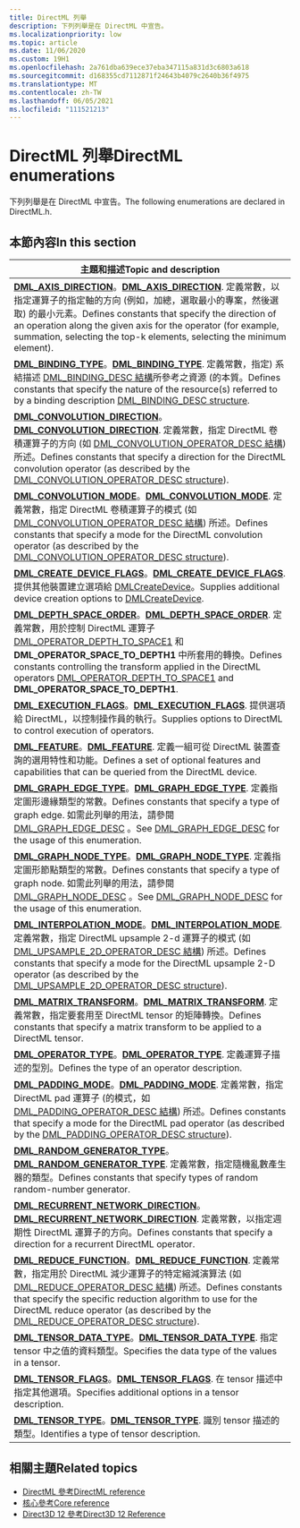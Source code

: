 ```yaml
---
title: DirectML 列舉
description: 下列列舉是在 DirectML 中宣告。
ms.localizationpriority: low
ms.topic: article
ms.date: 11/06/2020
ms.custom: 19H1
ms.openlocfilehash: 2a761dba639ece37eba347115a831d3c6803a618
ms.sourcegitcommit: d168355cd7112871f24643b4079c2640b36f4975
ms.translationtype: MT
ms.contentlocale: zh-TW
ms.lasthandoff: 06/05/2021
ms.locfileid: "111521213"
---
```

# <a name="directml-enumerations"></a><span data-ttu-id="38770-103">DirectML 列舉</span><span class="sxs-lookup"><span data-stu-id="38770-103">DirectML enumerations</span></span>

<span data-ttu-id="38770-104">下列列舉是在 DirectML 中宣告。</span><span class="sxs-lookup"><span data-stu-id="38770-104">The following enumerations are declared in DirectML.h.</span></span>

## <a name="in-this-section"></a><span data-ttu-id="38770-105">本節內容</span><span class="sxs-lookup"><span data-stu-id="38770-105">In this section</span></span>

| <span data-ttu-id="38770-106">主題和描述</span><span class="sxs-lookup"><span data-stu-id="38770-106">Topic and description</span></span> |
|-|
| <span data-ttu-id="38770-107">[**DML_AXIS_DIRECTION**](/windows/desktop/api/directml/ne-directml-dml_axis_direction)。</span><span class="sxs-lookup"><span data-stu-id="38770-107">[**DML_AXIS_DIRECTION**](/windows/desktop/api/directml/ne-directml-dml_axis_direction).</span></span> <span data-ttu-id="38770-108">定義常數，以指定運算子的指定軸的方向 (例如，加總，選取最小的專案，然後選取) 的最小元素。</span><span class="sxs-lookup"><span data-stu-id="38770-108">Defines constants that specify the direction of an operation along the given axis for the operator (for example, summation, selecting the top-k elements, selecting the minimum element).</span></span> |
| <span data-ttu-id="38770-109">[**DML_BINDING_TYPE**](/windows/desktop/api/directml/ne-directml-dml_binding_type)。</span><span class="sxs-lookup"><span data-stu-id="38770-109">[**DML_BINDING_TYPE**](/windows/desktop/api/directml/ne-directml-dml_binding_type).</span></span> <span data-ttu-id="38770-110">定義常數，指定) 系結描述 [DML_BINDING_DESC 結構](/windows/desktop/api/directml/ns-directml-dml_binding_desc)所參考之資源 (的本質。</span><span class="sxs-lookup"><span data-stu-id="38770-110">Defines constants that specify the nature of the resource(s) referred to by a binding description [DML_BINDING_DESC structure](/windows/desktop/api/directml/ns-directml-dml_binding_desc).</span></span> |
| <span data-ttu-id="38770-111">[**DML_CONVOLUTION_DIRECTION**](/windows/desktop/api/directml/ne-directml-dml_convolution_direction)。</span><span class="sxs-lookup"><span data-stu-id="38770-111">[**DML_CONVOLUTION_DIRECTION**](/windows/desktop/api/directml/ne-directml-dml_convolution_direction).</span></span> <span data-ttu-id="38770-112">定義常數，指定 DirectML 卷積運算子的方向 (如 [DML_CONVOLUTION_OPERATOR_DESC 結構](/windows/desktop/api/directml/ns-directml-dml_convolution_operator_desc)) 所述。</span><span class="sxs-lookup"><span data-stu-id="38770-112">Defines constants that specify a direction for the DirectML convolution operator (as described by the [DML_CONVOLUTION_OPERATOR_DESC structure](/windows/desktop/api/directml/ns-directml-dml_convolution_operator_desc)).</span></span> |
| <span data-ttu-id="38770-113">[**DML_CONVOLUTION_MODE**](/windows/desktop/api/directml/ne-directml-dml_convolution_mode)。</span><span class="sxs-lookup"><span data-stu-id="38770-113">[**DML_CONVOLUTION_MODE**](/windows/desktop/api/directml/ne-directml-dml_convolution_mode).</span></span> <span data-ttu-id="38770-114">定義常數，指定 DirectML 卷積運算子的模式 (如 [DML_CONVOLUTION_OPERATOR_DESC 結構](/windows/desktop/api/directml/ns-directml-dml_convolution_operator_desc)) 所述。</span><span class="sxs-lookup"><span data-stu-id="38770-114">Defines constants that specify a mode for the DirectML convolution operator (as described by the [DML_CONVOLUTION_OPERATOR_DESC structure](/windows/desktop/api/directml/ns-directml-dml_convolution_operator_desc)).</span></span> |
| <span data-ttu-id="38770-115">[**DML_CREATE_DEVICE_FLAGS**](/windows/desktop/api/directml/ne-directml-dml_create_device_flags)。</span><span class="sxs-lookup"><span data-stu-id="38770-115">[**DML_CREATE_DEVICE_FLAGS**](/windows/desktop/api/directml/ne-directml-dml_create_device_flags).</span></span> <span data-ttu-id="38770-116">提供其他裝置建立選項給 [DMLCreateDevice](/windows/desktop/api/directml/nf-directml-dmlcreatedevice)。</span><span class="sxs-lookup"><span data-stu-id="38770-116">Supplies additional device creation options to [DMLCreateDevice](/windows/desktop/api/directml/nf-directml-dmlcreatedevice).</span></span> |
| <span data-ttu-id="38770-117">[**DML_DEPTH_SPACE_ORDER**](/windows/desktop/api/directml/ne-directml-dml_depth_space_order)。</span><span class="sxs-lookup"><span data-stu-id="38770-117">[**DML_DEPTH_SPACE_ORDER**](/windows/desktop/api/directml/ne-directml-dml_depth_space_order).</span></span> <span data-ttu-id="38770-118">定義常數，用於控制 DirectML 運算子 [DML_OPERATOR_DEPTH_TO_SPACE1](/windows/win32/api/directml/ne-directml-dml_operator_type) 和 **DML_OPERATOR_SPACE_TO_DEPTH1** 中所套用的轉換。</span><span class="sxs-lookup"><span data-stu-id="38770-118">Defines constants controlling the transform applied in the DirectML operators [DML_OPERATOR_DEPTH_TO_SPACE1](/windows/win32/api/directml/ne-directml-dml_operator_type) and **DML_OPERATOR_SPACE_TO_DEPTH1**.</span></span> |
| <span data-ttu-id="38770-119">[**DML_EXECUTION_FLAGS**](/windows/desktop/api/directml/ne-directml-dml_execution_flags)。</span><span class="sxs-lookup"><span data-stu-id="38770-119">[**DML_EXECUTION_FLAGS**](/windows/desktop/api/directml/ne-directml-dml_execution_flags).</span></span> <span data-ttu-id="38770-120">提供選項給 DirectML，以控制操作員的執行。</span><span class="sxs-lookup"><span data-stu-id="38770-120">Supplies options to DirectML to control execution of operators.</span></span> |
| <span data-ttu-id="38770-121">[**DML_FEATURE**](/windows/desktop/api/directml/ne-directml-dml_feature)。</span><span class="sxs-lookup"><span data-stu-id="38770-121">[**DML_FEATURE**](/windows/desktop/api/directml/ne-directml-dml_feature).</span></span> <span data-ttu-id="38770-122">定義一組可從 DirectML 裝置查詢的選用特性和功能。</span><span class="sxs-lookup"><span data-stu-id="38770-122">Defines a set of optional features and capabilities that can be queried from the DirectML device.</span></span> |
| <span data-ttu-id="38770-123">[**DML_GRAPH_EDGE_TYPE**](/windows/desktop/api/directml/ne-directml-dml_graph_edge_type)。</span><span class="sxs-lookup"><span data-stu-id="38770-123">[**DML_GRAPH_EDGE_TYPE**](/windows/desktop/api/directml/ne-directml-dml_graph_edge_type).</span></span> <span data-ttu-id="38770-124">定義指定圖形邊緣類型的常數。</span><span class="sxs-lookup"><span data-stu-id="38770-124">Defines constants that specify a type of graph edge.</span></span> <span data-ttu-id="38770-125">如需此列舉的用法，請參閱 [DML_GRAPH_EDGE_DESC](/windows/win32/api/directml/ns-directml-dml_graph_edge_desc) 。</span><span class="sxs-lookup"><span data-stu-id="38770-125">See [DML_GRAPH_EDGE_DESC](/windows/win32/api/directml/ns-directml-dml_graph_edge_desc) for the usage of this enumeration.</span></span> |
| <span data-ttu-id="38770-126">[**DML_GRAPH_NODE_TYPE**](/windows/desktop/api/directml/ne-directml-dml_graph_node_type)。</span><span class="sxs-lookup"><span data-stu-id="38770-126">[**DML_GRAPH_NODE_TYPE**](/windows/desktop/api/directml/ne-directml-dml_graph_node_type).</span></span> <span data-ttu-id="38770-127">定義指定圖形節點類型的常數。</span><span class="sxs-lookup"><span data-stu-id="38770-127">Defines constants that specify a type of graph node.</span></span> <span data-ttu-id="38770-128">如需此列舉的用法，請參閱 [DML_GRAPH_NODE_DESC](/windows/win32/api/directml/ns-directml-dml_graph_node_desc) 。</span><span class="sxs-lookup"><span data-stu-id="38770-128">See [DML_GRAPH_NODE_DESC](/windows/win32/api/directml/ns-directml-dml_graph_node_desc) for the usage of this enumeration.</span></span> |
| <span data-ttu-id="38770-129">[**DML_INTERPOLATION_MODE**](/windows/desktop/api/directml/ne-directml-dml_interpolation_mode)。</span><span class="sxs-lookup"><span data-stu-id="38770-129">[**DML_INTERPOLATION_MODE**](/windows/desktop/api/directml/ne-directml-dml_interpolation_mode).</span></span> <span data-ttu-id="38770-130">定義常數，指定 DirectML upsample 2-d 運算子的模式 (如 [DML_UPSAMPLE_2D_OPERATOR_DESC 結構](/windows/desktop/api/directml/ns-directml-dml_upsample_2d_operator_desc)) 所述。</span><span class="sxs-lookup"><span data-stu-id="38770-130">Defines constants that specify a mode for the DirectML upsample 2-D operator (as described by the [DML_UPSAMPLE_2D_OPERATOR_DESC structure](/windows/desktop/api/directml/ns-directml-dml_upsample_2d_operator_desc)).</span></span> |
| <span data-ttu-id="38770-131">[**DML_MATRIX_TRANSFORM**](/windows/desktop/api/directml/ne-directml-dml_matrix_transform)。</span><span class="sxs-lookup"><span data-stu-id="38770-131">[**DML_MATRIX_TRANSFORM**](/windows/desktop/api/directml/ne-directml-dml_matrix_transform).</span></span> <span data-ttu-id="38770-132">定義常數，指定要套用至 DirectML tensor 的矩陣轉換。</span><span class="sxs-lookup"><span data-stu-id="38770-132">Defines constants that specify a matrix transform to be applied to a DirectML tensor.</span></span> |
| <span data-ttu-id="38770-133">[**DML_OPERATOR_TYPE**](/windows/desktop/api/directml/ne-directml-dml_operator_type)。</span><span class="sxs-lookup"><span data-stu-id="38770-133">[**DML_OPERATOR_TYPE**](/windows/desktop/api/directml/ne-directml-dml_operator_type).</span></span> <span data-ttu-id="38770-134">定義運算子描述的型別。</span><span class="sxs-lookup"><span data-stu-id="38770-134">Defines the type of an operator description.</span></span> |
| <span data-ttu-id="38770-135">[**DML_PADDING_MODE**](/windows/desktop/api/directml/ne-directml-dml_padding_mode)。</span><span class="sxs-lookup"><span data-stu-id="38770-135">[**DML_PADDING_MODE**](/windows/desktop/api/directml/ne-directml-dml_padding_mode).</span></span> <span data-ttu-id="38770-136">定義常數，指定 DirectML pad 運算子 (的模式，如 [DML_PADDING_OPERATOR_DESC 結構](/windows/desktop/api/directml/ns-directml-dml_padding_operator_desc)) 所述。</span><span class="sxs-lookup"><span data-stu-id="38770-136">Defines constants that specify a mode for the DirectML pad operator (as described by the [DML_PADDING_OPERATOR_DESC structure](/windows/desktop/api/directml/ns-directml-dml_padding_operator_desc)).</span></span> |
| <span data-ttu-id="38770-137">[**DML_RANDOM_GENERATOR_TYPE**](/windows/win32/api/directml/ne-directml-dml_random_generator_type)。</span><span class="sxs-lookup"><span data-stu-id="38770-137">[**DML_RANDOM_GENERATOR_TYPE**](/windows/win32/api/directml/ne-directml-dml_random_generator_type).</span></span> <span data-ttu-id="38770-138">定義常數，指定隨機亂數產生器的類型。</span><span class="sxs-lookup"><span data-stu-id="38770-138">Defines constants that specify types of random random-number generator.</span></span> |
| <span data-ttu-id="38770-139">[**DML_RECURRENT_NETWORK_DIRECTION**](/windows/desktop/api/directml/ne-directml-dml_recurrent_network_direction)。</span><span class="sxs-lookup"><span data-stu-id="38770-139">[**DML_RECURRENT_NETWORK_DIRECTION**](/windows/desktop/api/directml/ne-directml-dml_recurrent_network_direction).</span></span> <span data-ttu-id="38770-140">定義常數，以指定週期性 DirectML 運算子的方向。</span><span class="sxs-lookup"><span data-stu-id="38770-140">Defines constants that specify a direction for a recurrent DirectML operator.</span></span> |
| <span data-ttu-id="38770-141">[**DML_REDUCE_FUNCTION**](/windows/desktop/api/directml/ne-directml-dml_reduce_function)。</span><span class="sxs-lookup"><span data-stu-id="38770-141">[**DML_REDUCE_FUNCTION**](/windows/desktop/api/directml/ne-directml-dml_reduce_function).</span></span> <span data-ttu-id="38770-142">定義常數，指定用於 DirectML 減少運算子的特定縮減演算法 (如 [DML_REDUCE_OPERATOR_DESC 結構](/windows/desktop/api/directml/ns-directml-dml_reduce_operator_desc)) 所述。</span><span class="sxs-lookup"><span data-stu-id="38770-142">Defines constants that specify the specific reduction algorithm to use for the DirectML reduce operator (as described by the [DML_REDUCE_OPERATOR_DESC structure](/windows/desktop/api/directml/ns-directml-dml_reduce_operator_desc)).</span></span> |
| <span data-ttu-id="38770-143">[**DML_TENSOR_DATA_TYPE**](/windows/desktop/api/directml/ne-directml-dml_tensor_data_type)。</span><span class="sxs-lookup"><span data-stu-id="38770-143">[**DML_TENSOR_DATA_TYPE**](/windows/desktop/api/directml/ne-directml-dml_tensor_data_type).</span></span> <span data-ttu-id="38770-144">指定 tensor 中之值的資料類型。</span><span class="sxs-lookup"><span data-stu-id="38770-144">Specifies the data type of the values in a tensor.</span></span> |
| <span data-ttu-id="38770-145">[**DML_TENSOR_FLAGS**](/windows/desktop/api/directml/ne-directml-dml_tensor_flags)。</span><span class="sxs-lookup"><span data-stu-id="38770-145">[**DML_TENSOR_FLAGS**](/windows/desktop/api/directml/ne-directml-dml_tensor_flags).</span></span> <span data-ttu-id="38770-146">在 tensor 描述中指定其他選項。</span><span class="sxs-lookup"><span data-stu-id="38770-146">Specifies additional options in a tensor description.</span></span> |
| <span data-ttu-id="38770-147">[**DML_TENSOR_TYPE**](/windows/desktop/api/directml/ne-directml-dml_tensor_type)。</span><span class="sxs-lookup"><span data-stu-id="38770-147">[**DML_TENSOR_TYPE**](/windows/desktop/api/directml/ne-directml-dml_tensor_type).</span></span> <span data-ttu-id="38770-148">識別 tensor 描述的類型。</span><span class="sxs-lookup"><span data-stu-id="38770-148">Identifies a type of tensor description.</span></span> |

## <a name="related-topics"></a><span data-ttu-id="38770-149">相關主題</span><span class="sxs-lookup"><span data-stu-id="38770-149">Related topics</span></span>

* [<span data-ttu-id="38770-150">DirectML 參考</span><span class="sxs-lookup"><span data-stu-id="38770-150">DirectML reference</span></span>](direct3d-directml-reference.md)
* [<span data-ttu-id="38770-151">核心參考</span><span class="sxs-lookup"><span data-stu-id="38770-151">Core reference</span></span>](direct3d-12-core-reference.md)
* [<span data-ttu-id="38770-152">Direct3D 12 參考</span><span class="sxs-lookup"><span data-stu-id="38770-152">Direct3D 12 Reference</span></span>](direct3d-12-reference.md)